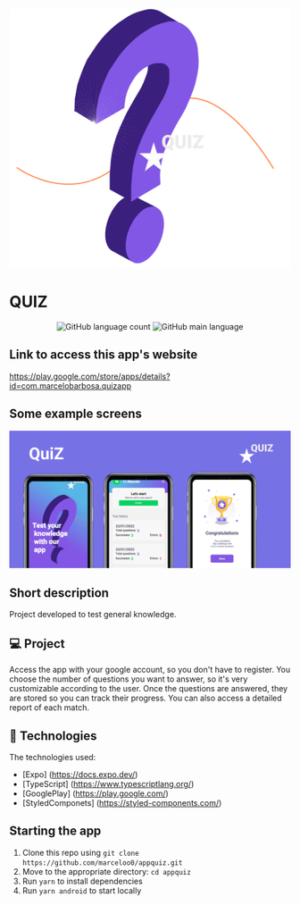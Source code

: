 <img src="/src/assets/splash.png" alt="splash">

# QUIZ

<p align = "center">
  <img alt = "GitHub language count" src = "https://img.shields.io/github/languages/count/marceloo0/appquiz">
  <img alt = "GitHub main language" src = "https://img.shields.io/github/languages/top/marceloo0/appquiz">
</p>

## Link to access this app's website

<a>https://play.google.com/store/apps/details?id=com.marcelobarbosa.quizapp</a>

## Some example screens

<img src="/src/assets/Graph.png" alt="Graph">

## Short description

Project developed to test general knowledge.

## 💻 Project

Access the app with your google account, so you don't have to register. You choose the number of questions you want to answer, so it's very customizable according to the user. Once the questions are answered, they are stored so you can track their progress. You can also access a detailed report of each match.

## 🚀 Technologies

The technologies used:

- [Expo] (https://docs.expo.dev/)
- [TypeScript] (https://www.typescriptlang.org/)
- [GooglePlay] (https://play.google.com/)
- [StyledComponets] (https://styled-components.com/)

## Starting the app

1. Clone this repo using `git clone https://github.com/marceloo0/appquiz.git`
2. Move to the appropriate directory: `cd appquiz` <br />
3. Run `yarn` to install dependencies <br />
4. Run `yarn android` to start locally <br />
